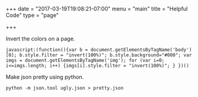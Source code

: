 +++
date = "2017-03-19T19:08:21-07:00"
menu = "main"
title = "Helpful Code"
type = "page"

+++

Invert the colors on a page.

```
javascript:(function(){var b = document.getElementsByTagName('body')[0]; b.style.filter = "invert(100%)"; b.style.background="#000"; var imgs = document.getElementsByTagName('img'); for (var i=0; i<=imgs.length; i++) {imgs[i].style.filter = "invert(100%)"; } })()
```

Make json pretty using python.

```
python -m json.tool ugly.json > pretty.json
```

